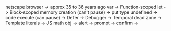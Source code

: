 netscape browser -> approx 35 to 36 years ago
var -> Function-scoped 
let -> Block-scoped
memory creation (can't pause) -> put type undefined -> code execute (can pause) ->
Defer ->
Debugger ->
Temporal dead zone ->
Template literals ->
JS math obj ->
alert ->
prompt ->
confirm ->